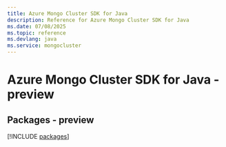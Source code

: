 ```yaml
---
title: Azure Mongo Cluster SDK for Java
description: Reference for Azure Mongo Cluster SDK for Java
ms.date: 07/08/2025
ms.topic: reference
ms.devlang: java
ms.service: mongocluster
---
```

# Azure Mongo Cluster SDK for Java - preview
## Packages - preview
[!INCLUDE [packages](mongo-cluster-index.md)]